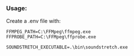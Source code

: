 ### Usage:

Create a .env file with:
```dotenv
FFMPEG_PATH=C:\FFMpeg\ffmpeg.exe
FFPROBE_PATH=C:\FFMpeg\ffprobe.exe

SOUNDSTRETCH_EXECUTABLE=.\bin\soundstretch.exe

```


